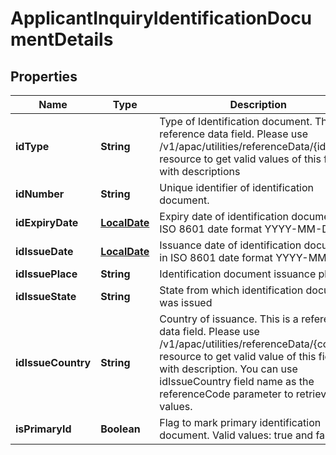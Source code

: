 # ApplicantInquiryIdentificationDocumentDetails

## Properties
Name | Type | Description | Notes
------------ | ------------- | ------------- | -------------
**idType** | **String** | Type of Identification document. This is a reference data field. Please use /v1/apac/utilities/referenceData/{idType} resource to get valid values of this field with descriptions |  [optional]
**idNumber** | **String** | Unique identifier of identification document. |  [optional]
**idExpiryDate** | [**LocalDate**](LocalDate.md) | Expiry date of identification document in ISO 8601 date format YYYY-MM-DD |  [optional]
**idIssueDate** | [**LocalDate**](LocalDate.md) | Issuance date of identification document in ISO 8601 date format YYYY-MM-DD |  [optional]
**idIssuePlace** | **String** | Identification document issuance place |  [optional]
**idIssueState** | **String** | State from which identification document was issued |  [optional]
**idIssueCountry** | **String** | Country of issuance. This is a reference data field. Please use /v1/apac/utilities/referenceData/{country} resource to get valid value of this field with description. You can use idIssueCountry field name as the referenceCode parameter to retrieve the values. |  [optional]
**isPrimaryId** | **Boolean** | Flag to mark primary identification document. Valid values: true and false |  [optional]
